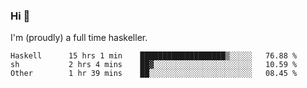 ### Hi 👋

I'm (proudly) a full time haskeller.

<!--START_SECTION:waka-->

```text
Haskell      15 hrs 1 min    ███████████████████▒░░░░░   76.88 %
sh           2 hrs 4 mins    ██▓░░░░░░░░░░░░░░░░░░░░░░   10.59 %
Other        1 hr 39 mins    ██░░░░░░░░░░░░░░░░░░░░░░░   08.45 %
```

<!--END_SECTION:waka-->

